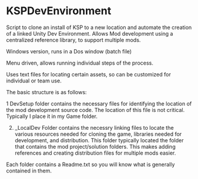 # KSPDevEnvironment
Script to clone an install of KSP to a new location and automate the creation of a linked  Unity Dev Environment.  Allows Mod development using a centralized reference library, to support multiple mods.

Windows version, runs in a Dos window (batch file)

Menu driven, allows running individual steps of the process.

Uses text files for locating certain assets, so can be customized for individual or team use.

The basic structure is as follows:

1 DevSetup folder contains the necessary files for identifying the location of the mod development source code.  The location of this file is not critical. Typically I place it in my Game folder.  

2.  _LocalDev Folder contains the necessry linking files to locate the various resources needed for cloning the game, libraries needed for development, and distribution.  This folder typically located the folder that contains the mod project/solution folders.  This makes adding references and creating distribution files for multiple mods easier.


Each folder contains a Readme.txt so you will know what is generally contained in them.
